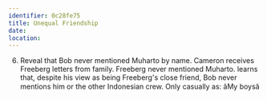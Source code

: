 ```yaml
---
identifier: 0c28fe75
title: Unequal Friendship
date:  
location: 
---
```


6.  Reveal that Bob never mentioned Muharto by name. Cameron receives
    Freeberg letters from family. Freeberg never mentioned Muharto.
    learns that, despite his view as being Freeberg's close friend, Bob
    never mentions him or the other Indonesian crew. Only casually as:
    âMy boysâ
